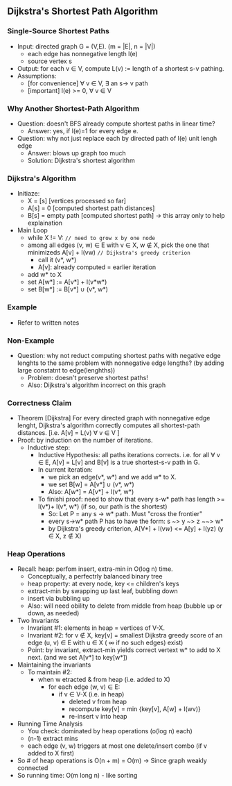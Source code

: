 ## Dijkstra's Shortest Path Algorithm
### Single-Source Shortest Paths
- Input: directed graph G = (V,E). (m = |E|, n = |V|)
  - each edge has nonnegative length l(e)
  - source vertex s
- Output: for each v ∈ V, compute L(v) := length of a shortest s-v pathing.
- Assumptions:
  - [for convenience] ∀ v ∈ V, ∃ an s-> v path
  - [important] l(e) >= 0, ∀ v ∈ V 
  
### Why Another Shortest-Path Algorithm
- Question: doesn't BFS already compute shortest paths in linear time?
  - Answer: yes, if l(e)=1 for every edge e.
- Question: why not just replace each by directed path of l(e) unit lengh edge
  - Answer: blows up graph too much
  - Solution: Dijkstra's shortest algorithm

### Dijkstra's Algorithm
- Initiaze:
  - X = [s] [vertices processed so far]
  - A[s] = 0 [computed shortest path distances]
  - B[s] = empty path [computed shortest path] -> this array only to help explaination
- Main Loop
  - while X != V: `// need to grow x by one node`
  - among all edges (v, w) ∈ E with v ∈ X, w ∉ X, pick the one that minimizeds A[v] + l(vw) `// Dijkstra's greedy criterion` 
    - call it (v*, w*)
    - A[v]: already computed = earlier iteration
  - add w\* to X
  - set A[w\*] := A[v\*] + l(v\*w\*)
  - set B[w\*] := B[v\*] ∪ (v*, w*)
  
### Example
  - Refer to written notes

### Non-Example
  - Question: why not reduct computing shortest paths with negative edge lenghts to the same problem with nonnegative edge lengths? (by adding large constatnt to edge(lenghths))
    - Problem: doesn't preserve shortest paths!
    - Also: Dijkstra's algorithm incorrect on this graph
### Correctness Claim
  - Theorem [Dijkstra] For every directed graph with nonnegative edge lenght, Dijkstra's algorithm correctly computes all shortest-path distances.
  [i.e. A[v] = L(v) ∀ v ∈ V ]
  - Proof: by induction on the number of iterations. 
    - Inductive step:
      - Inductive Hypothesis: all paths iterations corrects. i.e. for all ∀ v ∈ E, A[v] = L[v] and B[v] is a true shortest-s-v path in G.
      - In current iteration: 
        - we pick an edge(v*, w*) and we add w* to X.
        - we set B[w] = A[v*] ∪ (v*, w*)
        - Also: A[w*] = A[v*] + l(v*, w*)
      - To finishi proof: need to show that every s-w* path has length >= l(v*)+ l(v*, w*) (if so, our path is the shortest)
        - So: Let P = any s -> w* path. Must "cross the frontier"
        - every s->w* path P has to have the form: s ~> y ~> z \~\~> w*
        - by Dijkstra's greedy criterion, A[V*] + l(v*w*) <= A[y] + l(yz) (y ∈ X, z ∉ X)
### Heap Operations
- Recall: heap: perfom insert, extra-min in O(log n) time.
  - Conceptually, a perfectrly balanced binary tree
  - heap property: at every node, key <= children's keys
  - extract-min by swapping up last leaf, bubbling down 
  - insert via bubbling up
  - Also: will need obility to delete from middle from heap (bubble up or down, as needed)
- Two Invariants
  - Invariant #1: elements in heap = vertices of V-X.
  - Invariant #2: for v ∉ X, key[v] = smallest Dijkstra greedy score of an edge (u, v) ∈ E with u ∈ X ( ∞ if no such edges) exist)
  - Point: by invariant, extract-min yields correct vertext w* to add to X next. (and we set A[v*] to key[w*])
- Maintaining the invariants
  - To maintain #2:
    - when w etracted & from heap (i.e. added to X)
      - for each edge (w, v) ∈ E:
        - if v ∈ V-X (i.e. in heap)
          - deleted v from heap
          - recompute key[v] = min {key[v], A[w] + l(wv)} 
          - re-insert v into heap
- Running Time Analysis
  - You check: dominated by heap operations (o(log n) each)
   - (n-1) extract mins
   - each edge (v, w) triggers at most one delete/insert combo (if v added to X first) 
 - So # of heap operations is O(n + m) = O(m) -> Since graph weakly connected
 - So running time: O(m long n) - like sorting
